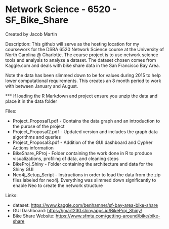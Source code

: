 # Network Science - 6520 - SF_Bike_Share
Created by Jacob Martin 

Description: 
This github will serve as the hosting location for my coursework for the DSBA 6520 Network Science course at the University of North Carolina @ Charlotte.  The course project is to use network science tools and analysis to analyze a dataset.  The dataset chosen comes from Kaggle.com and deals with bike share data in the San Francisco Bay Area. 

Note the data has been slimmed down to be for values during 2015 to help lower computational requirements.  This creates an 8 month period to work with between January and August. 

*** If loading the R Markdown and project ensure you unzip the data and place it in the data folder

Files: 
* Project_Proposal1.pdf - Contains the data graph and an introduction to the purose of the project
* Project_Proposal2.pdf - Updated version and includes the graph data algorithms and queries
* Project_Proposal3.pdf - Addition of the GUI dashboard and Cypher Actions information
* BikeShare_RProj - Folder containing the work done in R to produce visualizations, profiling of data, and cleaning steps
* BikeProj_Shiny - Folder containing the architecture and data for the Shiny GUI
* Neo4j_Setup_Script - Instructions in order to load the data from the zip files labeled for neo4j.  Everything was slimmed down significantly to enable Neo to create the network structure

Links: 
* dataset: https://www.kaggle.com/benhamner/sf-bay-area-bike-share
* GUI Dashboard: https://jmart230.shinyapps.io/BikeProj_Shiny/
* Bike Share Website: https://www.sfmta.com/getting-around/bike/bike-share
